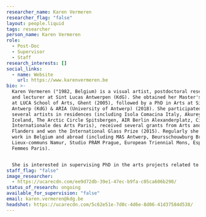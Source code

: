```yaml
---
researcher_name: Karen Vermeren
researcher_flag: "false"
layout: people.liquid
tags: researcher
person_name: Karen Vermeren
role:
  - Post-Doc
  - Supervisor
  - Staff
research_interests: []
social_links:
  - name: Website
    url: https://www.karenvermeren.be
bio: >-
  Karen Vermeren (°1982, Belgium) is a visual artist, postdoctoral researcher
  and lecturer at Sint Lucas Antwerpen (KdG). She obtained her Master's of Art
  at LUCA School of Arts, Ghent (2005), followed by a PhD in Arts at Sint Lucas
  Antwerp (KdG) & ARIA (University of Antwerp) (2018). She participated in
  several artists in residences (including Isola Comacina Italy, Akureyri Studio
  Iceland, The Arctic Circle Spitsbergen, AIR Berlin Alexanderplatz, Cité
  Internationale des Arts Paris), received several grants from Arts and Heritage
  Flanders and won the International Glass Prize (2015). Regularly she shows her
  work in Belgium and abroad (including MAS Antwerp, Beursschouwburg Brussels,
  Lieux-communs Namur, Studio PRÁM Prague, European Triennial Mons, Espace des
  Femmes Paris).


  She is interested in supervising PhD in the arts projects related to geology, ecology, landscape, care and raw materials, the intersection of drawing and painting.
staff_flag: "false"
image_researcher:
  - https://ucarecdn.com/ee9d72db-39e1-47ec-b9fa-c05ca606b290/
status_of_research: ongoing
available_for_supervision: "false"
email: karen.vermeren@kdg.be
headshot: https://ucarecdn.com/5c62e51e-7d0c-4d6e-8d06-41d37584d538/
---
```

